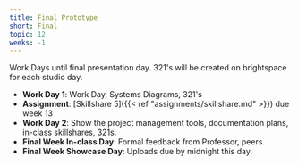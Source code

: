 ```yaml
---
title: Final Prototype
short: Final
topic: 12
weeks: -1
---
```


Work Days until final presentation day. 321's will be created on brightspace for each studio day.

- **Work Day 1**: Work Day, Systems Diagrams, 321's
- **Assignment**: [Skillshare 5]({{< ref "assignments/skillshare.md" >}}) due week 13
- **Work Day 2**: Show the project management tools, documentation plans, in-class skillshares, 321s.
- **Final Week In-class Day**: Formal feedback from Professor, peers.
- **Final Week Showcase Day**: Uploads due by midnight this day.

